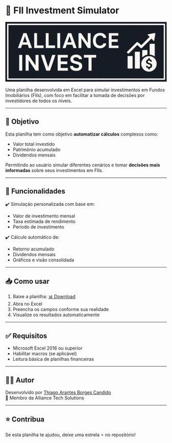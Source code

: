 # 🏢 FII Investment Simulator

![Banner da Planilha](./capa1.png)

Uma planilha desenvolvida em Excel para simular investimentos em Fundos Imobiliários (FIIs), com foco em facilitar a tomada de decisões por investidores de todos os níveis.

---

## 🎯 Objetivo

Esta planilha tem como objetivo **automatizar cálculos** complexos como:

- Valor total investido
- Patrimônio acumulado
- Dividendos mensais

Permitindo ao usuário simular diferentes cenários e tomar **decisões mais informadas** sobre seus investimentos em FIIs.

---

## 🧮 Funcionalidades

✔️ Simulação personalizada com base em:
- Valor de investimento mensal  
- Taxa estimada de rendimento  
- Período de investimento  

✔️ Cálculo automático de:
- Retorno acumulado
- Dividendos mensais
- Gráficos e visão consolidada

---

## 📥 Como usar

1. Baixe a planilha: [📊 Download](./fii-simulador.xlsx)
2. Abra no Excel
3. Preencha os campos conforme sua realidade
4. Visualize os resultados automaticamente

---

## ✅ Requisitos

- Microsoft Excel 2016 ou superior
- Habilitar macros (se aplicável)
- Leitura básica de planilhas financeiras

---

## 👨‍💻 Autor

Desenvolvido por [Thiago Arantes Borges Candido](https://www.linkedin.com/in/thiago-borges-627659223/)  
🔗 Membro da Alliance Tech Solutions

---

## ⭐ Contribua

Se esta planilha te ajudou, deixe uma estrela ⭐ no repositório!

